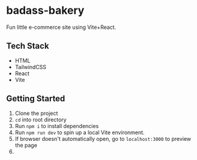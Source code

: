 # badass-bakery

Fun little e-commerce site using Vite+React. 

## Tech Stack

- HTML
- TailwindCSS
- React
- Vite

## Getting Started

1. Clone the project
2. `cd` into root directory
3. Run `npm i` to install dependencies
4. Run `npm run dev` to spin up a local Vite environment.
5. If browser doesn't automatically open, go to `localhost:3000` to preview the page
6. 
